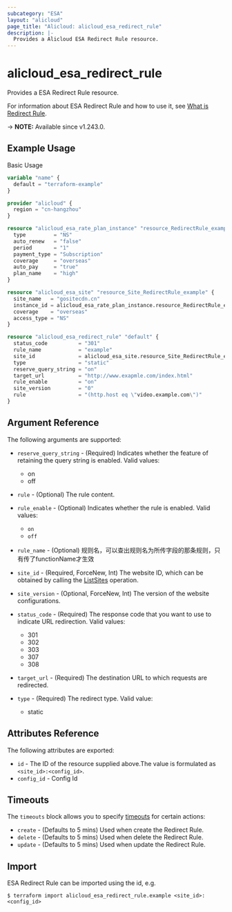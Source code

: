 ```yaml
---
subcategory: "ESA"
layout: "alicloud"
page_title: "Alicloud: alicloud_esa_redirect_rule"
description: |-
  Provides a Alicloud ESA Redirect Rule resource.
---
```


# alicloud_esa_redirect_rule

Provides a ESA Redirect Rule resource.



For information about ESA Redirect Rule and how to use it, see [What is Redirect Rule](https://www.alibabacloud.com/help/en/).

-> **NOTE:** Available since v1.243.0.

## Example Usage

Basic Usage

```terraform
variable "name" {
  default = "terraform-example"
}

provider "alicloud" {
  region = "cn-hangzhou"
}

resource "alicloud_esa_rate_plan_instance" "resource_RedirectRule_example" {
  type         = "NS"
  auto_renew   = "false"
  period       = "1"
  payment_type = "Subscription"
  coverage     = "overseas"
  auto_pay     = "true"
  plan_name    = "high"
}

resource "alicloud_esa_site" "resource_Site_RedirectRule_example" {
  site_name   = "gositecdn.cn"
  instance_id = alicloud_esa_rate_plan_instance.resource_RedirectRule_example.id
  coverage    = "overseas"
  access_type = "NS"
}

resource "alicloud_esa_redirect_rule" "default" {
  status_code          = "301"
  rule_name            = "example"
  site_id              = alicloud_esa_site.resource_Site_RedirectRule_example.id
  type                 = "static"
  reserve_query_string = "on"
  target_url           = "http://www.exapmle.com/index.html"
  rule_enable          = "on"
  site_version         = "0"
  rule                 = "(http.host eq \"video.example.com\")"
}
```

## Argument Reference

The following arguments are supported:
* `reserve_query_string` - (Required) Indicates whether the feature of retaining the query string is enabled. Valid values:

  - on
  - off
* `rule` - (Optional) The rule content.
* `rule_enable` - (Optional) Indicates whether the rule is enabled. Valid values:

  - `on`
  - `off`
* `rule_name` - (Optional) 规则名，可以查出规则名为所传字段的那条规则，只有传了functionName才生效
* `site_id` - (Required, ForceNew, Int) The website ID, which can be obtained by calling the [ListSites](https://www.alibabacloud.com/help/en/doc-detail/2850189.html) operation.
* `site_version` - (Optional, ForceNew, Int) The version of the website configurations.
* `status_code` - (Required) The response code that you want to use to indicate URL redirection. Valid values:

  - 301
  - 302
  - 303
  - 307
  - 308
* `target_url` - (Required) The destination URL to which requests are redirected.
* `type` - (Required) The redirect type. Valid value:

  - static

## Attributes Reference

The following attributes are exported:
* `id` - The ID of the resource supplied above.The value is formulated as `<site_id>:<config_id>`.
* `config_id` - Config Id

## Timeouts

The `timeouts` block allows you to specify [timeouts](https://www.terraform.io/docs/configuration-0-11/resources.html#timeouts) for certain actions:
* `create` - (Defaults to 5 mins) Used when create the Redirect Rule.
* `delete` - (Defaults to 5 mins) Used when delete the Redirect Rule.
* `update` - (Defaults to 5 mins) Used when update the Redirect Rule.

## Import

ESA Redirect Rule can be imported using the id, e.g.

```shell
$ terraform import alicloud_esa_redirect_rule.example <site_id>:<config_id>
```